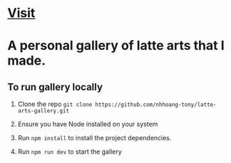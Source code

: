 # <a href="https://lattearts.tonynguyen61.com" target="_blank" rel="noopener noreferrer">Visit</a>

# A personal gallery of latte arts that I made.

## To run gallery locally

1. Clone the repo `git clone https://github.com/nhhoang-tony/latte-arts-gallery.git`

2. Ensure you have Node installed on your system

3. Run `npm install` to install the project dependencies.

4. Run `npm run dev` to start the gallery

